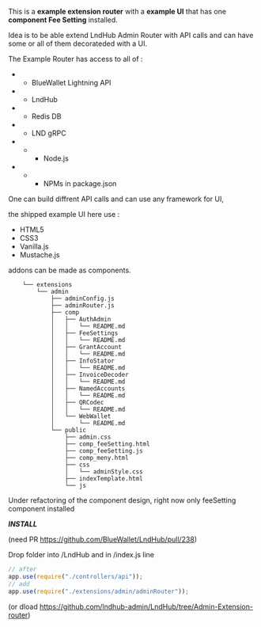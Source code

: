 This is a **example extension router** with a **example UI** that has one **component Fee Setting** installed.

Idea is to be able extend LndHub Admin Router with API calls and can have some or all of them decorateded with a UI.

The Example Router has access to all of :

- - BlueWallet Lightning API
- - LndHub
- - Redis DB
- - LND gRPC
- - - Node.js
- - - NPMs in package.json

One can build diffrent API calls and can use any framework for UI,

the shipped example UI here use :

- HTML5
- CSS3
- Vanilla.js
- Mustache.js

addons can be made as components.

        └── extensions
            └── admin
                ├── adminConfig.js
                ├── adminRouter.js
                ├── comp
                │   ├── AuthAdmin
                │   │   └── README.md
                │   ├── FeeSettings
                │   │   └── README.md
                │   ├── GrantAccount
                │   │   └── README.md
                │   ├── InfoStator
                │   │   └── README.md
                │   ├── InvoiceDecoder
                │   │   └── README.md
                │   ├── NamedAccounts
                │   │   └── README.md
                │   ├── QRCodec
                │   │   └── README.md
                │   └── WebWallet
                │       └── README.md
                └── public
                    ├── admin.css
                    ├── comp_feeSetting.html
                    ├── comp_feeSetting.js
                    ├── comp_meny.html
                    ├── css
                    │   └── adminStyle.css
                    ├── indexTemplate.html
                    └── js

Under refactoring of the component design, right now only feeSetting component installed

**_INSTALL_**

(need PR https://github.com/BlueWallet/LndHub/pull/238)

Drop folder into /LndHub and in /index.js line

```javascript
// after
app.use(require("./controllers/api"));
// add
app.use(require("./extensions/admin/adminRouter"));
```

(or dload https://github.com/lndhub-admin/LndHub/tree/Admin-Extension-router)
